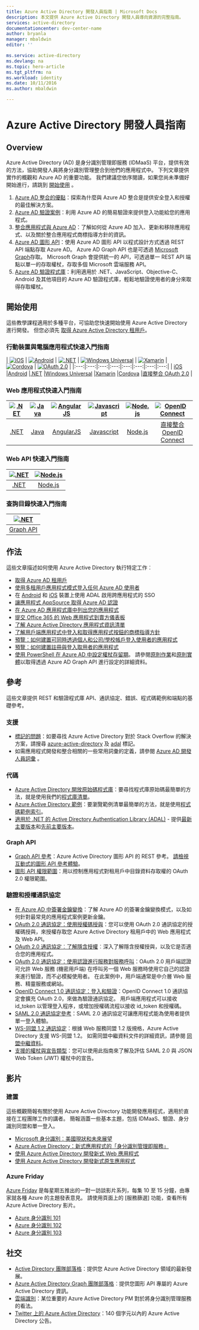 ```yaml
---
title: Azure Active Directory 開發人員指南 | Microsoft Docs
description: 本文提供 Azure Active Directory 開發人員導向資源的完整指南。
services: active-directory
documentationcenter: dev-center-name
author: bryanla
manager: mbaldwin
editor: ''

ms.service: active-directory
ms.devlang: na
ms.topic: hero-article
ms.tgt_pltfrm: na
ms.workload: identity
ms.date: 10/11/2016
ms.author: mbaldwin

---
```

# <a name="azure-active-directory-developer's-guide"></a>Azure Active Directory 開發人員指南
## <a name="overview"></a>Overview
Azure Active Directory (AD) 是身分識別管理即服務 (IDMaaS) 平台，提供有效的方法，協助開發人員將身分識別管理整合到他們的應用程式中。 下列文章提供實作的概觀和 Azure AD 的重要功能。 我們建議您依序閱讀，如果您尚未準備好開始進行，請跳到 [開始使用](#getting-started) 。

1. [Azure AD 整合的優點](active-directory-how-to-integrate.md)：探索為什麼與 Azure AD 整合是提供安全登入和授權的最佳解決方案。
2. [Azure AD 驗證案例](active-directory-authentication-scenarios.md)：利用 Azure AD 的簡易驗證來提供登入功能給您的應用程式。
3. [整合應用程式與 Azure AD](active-directory-integrating-applications.md)：了解如何從 Azure AD 加入、更新和移除應用程式、以及關於整合應用程式商標指導方針的資訊。
4. [Azure AD 圖形 API](active-directory-graph-api.md)：使用 Azure AD 圖形 API 以程式設計方式透過 REST API 端點存取 Azure AD。 Azure AD Graph API 也是可透過 [Microsoft Graph](https://graph.microsoft.io/)存取。 Microsoft Graph 會提供統一的 API，可透過單一 REST API 端點以單一的存取權杖，存取多個 Microsoft 雲端服務 API。
5. [Azure AD 驗證程式庫](active-directory-authentication-libraries.md)：利用適用於 .NET、JavaScript、Objective-C、Android 及其他項目的 Azure AD 驗證程式庫，輕鬆地驗證使用者的身分來取得存取權杖。

## <a name="getting-started"></a>開始使用
這些教學課程適用於多種平台，可協助您快速開始使用 Azure Active Directory 進行開發。 但您必須先 [取得 Azure Active Directory 租用戶](active-directory-howto-tenant.md)。

### <a name="mobile-and-pc-application-quick-start-guides"></a>行動裝置與電腦應用程式快速入門指南
| [![iOS](./media/active-directory-developers-guide/ios.png)](active-directory-devquickstarts-ios.md) | [![Android](./media/active-directory-developers-guide/android.png)](active-directory-devquickstarts-android.md) | [![.NET](./media/active-directory-developers-guide/net.png)](active-directory-devquickstarts-dotnet.md) | [![Windows Universal](./media/active-directory-developers-guide/windows.png)](active-directory-devquickstarts-windowsstore.md) | [![Xamarin](./media/active-directory-developers-guide/xamarin.png)](active-directory-devquickstarts-xamarin.md) | [![Cordova](./media/active-directory-developers-guide/cordova.png)](active-directory-devquickstarts-cordova.md) | [![OAuth 2.0](./media/active-directory-developers-guide/oauth-2.png)](active-directory-protocols-oauth-code.md) |
|:---:|:---:|:---:|:---:|:---:|:---:|:---:|:---:|
| [iOS](active-directory-devquickstarts-ios.md) |[Android](active-directory-devquickstarts-android.md) |[.NET](active-directory-devquickstarts-dotnet.md) |[Windows Universal](active-directory-devquickstarts-windowsstore.md) |[Xamarin](active-directory-devquickstarts-xamarin.md) |[Cordova](active-directory-devquickstarts-cordova.md) |[直接整合 OAuth 2.0](active-directory-protocols-oauth-code.md) |

### <a name="web-application-quick-start-guides"></a>Web 應用程式快速入門指南
| [![.NET](./media/active-directory-developers-guide/net.png)](active-directory-devquickstarts-webapp-dotnet.md) | [![Java](./media/active-directory-developers-guide/java.png)](active-directory-devquickstarts-webapp-java.md) | [![AngularJS](./media/active-directory-developers-guide/angularjs.png)](active-directory-devquickstarts-angular.md) | [![Javascript](./media/active-directory-developers-guide/javascript.png)](https://github.com/Azure-Samples/active-directory-javascript-singlepageapp-dotnet-webapi) | [![Node.js](./media/active-directory-developers-guide/nodejs.png)](active-directory-devquickstarts-openidconnect-nodejs.md) | [![OpenID Connect](./media/active-directory-developers-guide/openid-connect.png)](active-directory-protocols-openid-connect-code.md) |
|:---:|:---:|:---:|:---:|:---:|:---:|
| [.NET](active-directory-devquickstarts-webapp-dotnet.md) |[Java](active-directory-devquickstarts-webapp-java.md) |[AngularJS](active-directory-devquickstarts-angular.md) |[Javascript](https://github.com/Azure-Samples/active-directory-javascript-singlepageapp-dotnet-webapi) |[Node.js](active-directory-devquickstarts-openidconnect-nodejs.md) |[直接整合 OpenID Connect](active-directory-protocols-openid-connect-code.md) |

### <a name="web-api-quick-start-guides"></a>Web API 快速入門指南
| [![.NET](./media/active-directory-developers-guide/net.png)](active-directory-devquickstarts-webapi-dotnet.md) | [![Node.js](./media/active-directory-developers-guide/nodejs.png)](active-directory-devquickstarts-webapi-nodejs.md) |
|:---:|:---:|
| [.NET](active-directory-devquickstarts-webapi-dotnet.md) |[Node.js](active-directory-devquickstarts-webapi-nodejs.md) |

### <a name="querying-the-directory-quickstart-guide"></a>查詢目錄快速入門指南
| [![.NET](./media/active-directory-developers-guide/graph.png)](active-directory-graph-api-quickstart.md) |
|:---:|
| [Graph API](active-directory-graph-api-quickstart.md) |

## <a name="how-tos"></a>作法
這些文章描述如何使用 Azure Active Directory 執行特定工作︰

* [取得 Azure AD 租用戶](active-directory-howto-tenant.md)
* [使用多租用戶應用程式模式登入任何 Azure AD 使用者](active-directory-devhowto-multi-tenant-overview.md) 
* 在 [Android](active-directory-sso-android.md) 和 [iOS](active-directory-sso-ios.md) 裝置上使用 ADAL 啟用跨應用程式的 SSO
* [讓應用程式 AppSource 取得 Azure AD 認證](active-directory-devhowto-appsource-certified.md)
* [在 Azure AD 應用程式庫中列出您的應用程式](active-directory-app-gallery-listing.md)
* [提交 Office 365 的 Web 應用程式到賣方儀表板](https://msdn.microsoft.com/office/office365/howto/submit-web-apps-seller-dashboard)
* [了解 Azure Active Directory 應用程式資訊清單](active-directory-application-manifest.md)
* [了解用戶端應用程式中登入和取得應用程式按鈕的商標指導方針](active-directory-branding-guidelines.md)
* [預覽：如何建置可同時透過個人和公司/學校帳戶登入使用者的應用程式](active-directory-appmodel-v2-overview.md)
* [預覽：如何建置註冊與登入取用者的應用程式](../active-directory-b2c/active-directory-b2c-overview.md)
* [使用 PowerShell 在 Azure AD 中設定權杖存留期](active-directory-configurable-token-lifetimes.md)。 請參閱[原則作業](https://msdn.microsoft.com/library/azure/ad/graph/api/policy-operations)和[原則實體](https://msdn.microsoft.com/library/azure/ad/graph/api/entity-and-complex-type-reference#policy-entity)以取得透過 Azure AD Graph API 進行設定的詳細資料。

## <a name="reference"></a>參考
這些文章提供 REST 和驗證程式庫 API、通訊協定、錯誤、程式碼範例和端點的基礎參考。  

### <a name="support"></a>支援
* [標記的問題](http://stackoverflow.com/questions/tagged/azure-active-directory)：如要尋找 Azure Active Directory 對於 Stack Overflow 的解決方案，請搜尋 [azure-active-directory](http://stackoverflow.com/questions/tagged/azure-active-directory) 及 [adal](http://stackoverflow.com/questions/tagged/adal) 標記。
* 如需應用程式開發和整合相關的一些常用詞彙的定義，請參閱 [Azure AD 開發人員詞彙](active-directory-dev-glossary.md) 。

### <a name="code"></a>代碼
* [Azure Active Directory 開放原始碼程式庫](http://github.com/AzureAD)：要尋找程式庫原始碼最簡單的方法，就是使用我們的[程式庫清單](active-directory-authentication-libraries.md)。
* [Azure Active Directory 範例](https://github.com/azure-samples?query=active-directory)：要瀏覽範例清單最簡單的方法，就是使用[程式碼範例索引](active-directory-code-samples.md)。
* [適用於 .NET 的 Active Directory Authentication Library (ADAL)](https://github.com/AzureAD/azure-activedirectory-library-for-dotnet) - 提供[最新主要版本](https://docs.microsoft.com/active-directory/adal/microsoft.identitymodel.clients.activedirectory)和[先前主要版本](https://docs.microsoft.com/active-directory/adal/v2/microsoft.identitymodel.clients.activedirectory)。

### <a name="graph-api"></a>Graph API
* [Graph API 參考](https://msdn.microsoft.com/library/azure/hh974476.aspx)：Azure Active Directory 圖形 API 的 REST 參考。 [請檢視互動式的圖形 API 參考體驗](https://msdn.microsoft.com/Library/Azure/Ad/Graph/api/api-catalog)。
* [圖形 API 權限範圍](https://msdn.microsoft.com/Library/Azure/Ad/Graph/howto/azure-ad-graph-api-permission-scopes)：用以控制應用程式對租用戶中目錄資料存取權的 OAuth 2.0 權限範圍。

### <a name="authentication-and-authorization-protocols"></a>驗證和授權通訊協定
* [在 Azure AD 中簽署金鑰變換](active-directory-signing-key-rollover.md)：了解 Azure AD 的簽署金鑰變換模式，以及如何針對最常見的應用程式案例更新金鑰。
* [OAuth 2.0 通訊協定：使用授權碼授與](active-directory-protocols-oauth-code.md)：您可以使用 OAuth 2.0 通訊協定的授權碼授與，來授權存取您 Azure Active Directory 租用戶中的 Web 應用程式及 Web API。
* [OAuth 2.0 通訊協定︰了解隱含授權](active-directory-dev-understanding-oauth2-implicit-grant.md)︰深入了解隱含授權授與，以及它是否適合您的應用程式。
* [OAuth 2.0 通訊協定：使用認證進行服務對服務呼叫](active-directory-protocols-oauth-service-to-service.md)：OAuth 2.0 用戶端認證可允許 Web 服務 (機密用戶端) 在呼叫另一個 Web 服務時使用它自己的認證來進行驗證，而不必模擬使用者。 在此案例中，用戶端通常是中介層 Web 服務、精靈服務或網站。
* [OpenID Connect 1.0 通訊協定：登入和驗證](active-directory-protocols-openid-connect-code.md)：OpenID Connect 1.0 通訊協定會擴充 OAuth 2.0，來做為驗證通訊協定。 用戶端應用程式可以接收 id_token 以管理登入程序，或增加授權碼流程以接收 id_token 和授權碼。
* [SAML 2.0 通訊協定參考](active-directory-saml-protocol-reference.md)：SAML 2.0 通訊協定可讓應用程式能為使用者提供單一登入體驗。
* [WS-同盟 1.2 通訊協定](http://docs.oasis-open.org/wsfed/federation/v1.2/os/ws-federation-1.2-spec-os.html)：根據 Web 服務同盟 1.2 版規格，Azure Active Directory 支援 WS-同盟 1.2。 如需同盟中繼資料文件的詳細資訊，請參閱 [同盟中繼資料](active-directory-federation-metadata.md)。
* [支援的權杖與宣告類型](active-directory-token-and-claims.md)：您可以使用此指南來了解及評估 SAML 2.0 與 JSON Web Token (JWT) 權杖中的宣告。

## <a name="videos"></a>影片
### <a name="build"></a>建置
這些概觀簡報有關於使用 Azure Active Directory 功能開發應用程式，適用於直接在工程團隊工作的講者。 簡報涵蓋一些基本主題，包括 IDMaaS、驗證、身分識別同盟和單一登入。

* [Microsoft 身分識別︰美國現狀和未來展望](https://azure.microsoft.com/documentation/videos/build-2016-microsoft-identity-state-of-the-union-and-future-direction/)
* [Azure Active Directory：新式應用程式的「身分識別管理即服務」](https://azure.microsoft.com/documentation/videos/build-2015-azure-active-directory-identity-management-as-a-service-for-modern-applications/)
* [使用 Azure Active Directory 開發新式 Web 應用程式](https://azure.microsoft.com/documentation/videos/build-2015-develop-modern-web-applications-with-azure-active-directory/)
* [使用 Azure Active Directory 開發新式原生應用程式](https://azure.microsoft.com/documentation/videos/build-2015-develop-modern-native-applications-with-azure-active-directory/)

### <a name="azure-friday"></a>Azure Friday
[Azure Friday](https://azure.microsoft.com/documentation/videos/azure-friday/) 是每星期五推出的一對一訪談影片系列，每集 10 至 15 分鐘，由專家就各種 Azure 的主題發表意見。  請使用頁面上的 [服務篩選] 功能，查看所有 Azure Active Directory 影片。

* [Azure 身分識別 101](https://azure.microsoft.com/documentation/videos/azure-identity-basics/)
* [Azure 身分識別 102](https://azure.microsoft.com/documentation/videos/azure-identity-creating-active-directory/)
* [Azure 身分識別 103](https://azure.microsoft.com/documentation/videos/azure-identity-application-to-authenticate/)

## <a name="social"></a>社交
* [Active Directory 團隊部落格](http://blogs.technet.com/b/ad/)：提供您 Azure Active Directory 領域的最新發展。
* [Azure Active Directory Graph 團隊部落格](http://blogs.msdn.com/b/aadgraphteam)︰提供您圖形 API 專屬的 Azure Active Directory 資訊。
* [雲端識別](http://www.cloudidentity.net)：某位重要的 Azure Active Directory PM 對於將身分識別管理服務的看法。  
* [Twitter 上的 Azure Active Directory](https://twitter.com/azuread)：140 個字元以內的 Azure Active Directory 公告。

<!--HONumber=Oct16_HO2-->



